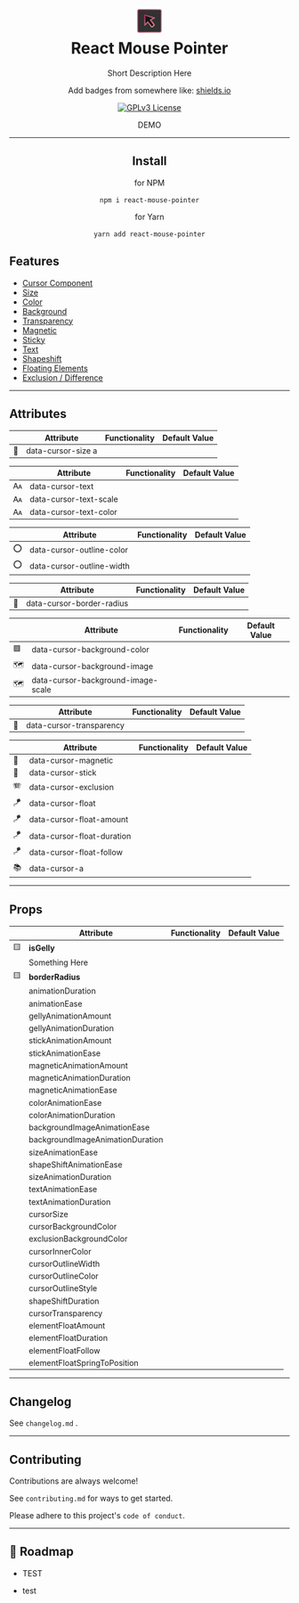 <div align="center">
  <h1 >
  <br>
  <img height="50px" src="./stories/public/images/icon.png" alt="Logo">
  <br>
  React Mouse Pointer
  </h1>
  <p>Short Description Here</p>

  <p>Add badges from somewhere like: <a href="https://shields.io/">shields.io</a></p>
  <p>
  <a href="https://opensource.org/licenses/">
    <img src="https://img.shields.io/badge/License-GPL%20v3-yellow.svg" alt="GPLv3 License">
  </a>
  </p>
DEMO
</div>

<hr>
<div align="center">

<h2 id="install">Install</h2>
<p> for NPM</p>
<pre><code class="lang-bash">npm <span class="hljs-keyword">i</span><span class="bash"> react-mouse-pointer</span>
</code></pre>
<p> for Yarn</p>
<pre><code class="lang-bash">yarn <span class="hljs-keyword">add</span><span class="bash"> react-mouse-pointer</span>
</code></pre>

</div>
<h2 id="hooks">Features</h2>
<ul>
<li><a href="#">Cursor Component</a></li>
<li><a href="#">Size</a></li>
<li><a href="#">Color</a></li>
<li><a href="#">Background</a></li>
<li><a href="#">Transparency</a></li>
<li><a href="#">Magnetic</a></li>
<li><a href="#">Sticky</a></li>
<li><a href="#">Text</a></li>
<li><a href="#">Shapeshift</a></li>
<li><a href="#">Floating Elements</a></li>
<li><a href="#">Exclusion / Difference</a></li>
</ul>

<hr>
<h2 id="hooks">Attributes</h2>

|     | Attribute                       | Functionality | Default Value |
|-----|---------------------------------|---------------|---------------|
| 📐  | data-cursor-size              a |               |               |

|     | Attribute                          | Functionality | Default Value |
|-----|------------------------------------|---------------|---------------|
| 🗛  | data-cursor-text                   |               |               |
| 🗛  | data-cursor-text-scale             |               |               |
| 🗛  | data-cursor-text-color             |               |               |

|     | Attribute                          | Functionality | Default Value |
|-----|------------------------------------|---------------|---------------|
| ⭕   | data-cursor-outline-color          |               |               |
| ⭕   | data-cursor-outline-width          |               |               |

|     | Attribute                          | Functionality | Default Value |
|-----|------------------------------------|---------------|---------------|
| 🛑  | data-cursor-border-radius          |               |               |

|     | Attribute                          | Functionality | Default Value |
|-----|------------------------------------|---------------|---------------|
| 🟩  | data-cursor-background-color       |               |               |
| 🗺️ | data-cursor-background-image       |               |               |
| 🗺️ | data-cursor-background-image-scale |               |               |

|     | Attribute                          | Functionality | Default Value |
|-----|------------------------------------|---------------|---------------|
| 🔦  | data-cursor-transparency           |               |               |

|     | Attribute                          | Functionality | Default Value |
|-----|------------------------------------|---------------|---------------|
| 🧲  | data-cursor-magnetic               |               |               |
| 🧲  | data-cursor-stick                  |               |               |
| 🪗  | data-cursor-exclusion              |               |               |
| 🪁  | data-cursor-float                  |               |               |
| 🪁  | data-cursor-float-amount           |               |               |
| 🪁  | data-cursor-float-duration         |               |               |
| 🪁  | data-cursor-float-follow           |               |               |
| 📚  | data-cursor-a                      |               |               |

<hr>

<h2 id="hooks">Props</h2>

|      | Attribute                        | Functionality | Default Value |
|------|----------------------------------|---------------|---------------|
| 🟨   | **isGelly**                      |               |               |
|      | Something Here                   |               |               |
| 🟨   | **borderRadius**                 |               |               |
|      | animationDuration                |               |               |
|      | animationEase                    |               |               |
|      | gellyAnimationAmount             |               |               |
|      | gellyAnimationDuration           |               |               |
|      | stickAnimationAmount             |               |               |
|      | stickAnimationEase               |               |               |
|      | magneticAnimationAmount          |               |               |
|      | magneticAnimationDuration        |               |               |
|      | magneticAnimationEase            |               |               |
|      | colorAnimationEase               |               |               |
|      | colorAnimationDuration           |               |               |
|      | backgroundImageAnimationEase     |               |               |
|      | backgroundImageAnimationDuration |               |               |
|      | sizeAnimationEase                |               |               |
|      | shapeShiftAnimationEase          |               |               |
|      | sizeAnimationDuration            |               |               |
|      | textAnimationEase                |               |               |
|      | textAnimationDuration            |               |               |
|      | cursorSize                       |               |               |
|      | cursorBackgroundColor            |               |               |
|      | exclusionBackgroundColor         |               |               |
|      | cursorInnerColor                 |               |               |
|      | cursorOutlineWidth               |               |               |
|      | cursorOutlineColor               |               |               |
|      | cursorOutlineStyle               |               |               |
|      | shapeShiftDuration               |               |               |
|      | cursorTransparency               |               |               |
|      | elementFloatAmount               |               |               |
|      | elementFloatDuration             |               |               |
|      | elementFloatFollow               |               |               |
|      | elementFloatSpringToPosition     |               |               |



<hr>
<h2 id="contributing">Changelog</h2>
<p>See <code>changelog.md</code> .</p>

<hr>

<h2 id="contributing">Contributing</h2>
<p>Contributions are always welcome!</p>
<p>See <code>contributing.md</code> for ways to get started.</p>
<p>Please adhere to this project&#39;s <code>code of conduct</code>.</p>
<hr>

<h2 id="roadmap">🚧 Roadmap</h2>
<ul>
<li><p>TEST</p>
</li>
<li>
<p>test</p>
</li>
</ul>
